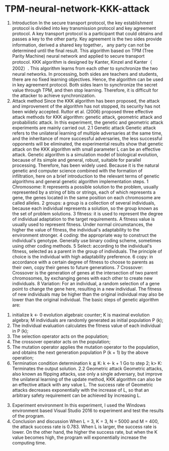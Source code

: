 # TPM-neural-network-KKK-attack
1. Introduction
In the secure transport protocol, the key establishment protocol is divided into key
transmission protocol and key agreement protocol. A key transport protocol is a
participant that could obtains and passes a key to the other party. Key agreement is the
two sides provide information, derived a shared key together， any party can not be
determined until the final result. This algorithm based on TPM (Tree Parity Machine)
neural network and applied to secure transport protocol.
KKK algorithm is designed by Kanter, Kinzel and Kanter（ 2002）. This algorithm
learns from each other to synchronize the two neural networks. In processing, both sides
are teachers and students, there are no fixed learning objectives. Hence, the algorithm
can be used in key agreement protocol. Both sides learn to synchronize the secret value
through TPM, and then stop learning. Therefore, it is difficult for the attacker to achieve
synchronization.
2. Attack method
Since the KKK algorithm has been proposed, the attack and improvement of the
algorithm has not stopped, its security has not been widely accepted. Ruttor et al. (2006)
proposed three effective attack methods for KKK algorithm: genetic attack, geometric
attack and probabilistic attack. In this experiment, the genetic and geometric attack
experiments are mainly carried out.
2.1 Genetic attack
Genetic attack refers to the unilateral learning of multiple adversaries at the same time,
and the inheritance of more successful adversaries, the less successful opponents will
be eliminated, the experimental results show that genetic attack on the KKK algorithm
with small parameter L can be an effective attack.
Genetic algorithm is a simulation model of biological evolution, because of its simple
and general, robust, suitable for parallel processing. Therefore, has been widely used.
Because it is the natural genetic and computer science combined with the formation of 
infiltration, here on a brief introduction to the relevant terms of genetic algorithms and
general genetic algorithm implementation steps.
1 Chromosome: It represents a possible solution to the problem, usually represented by
a string of bits or strings, each of which represents a gene, the genes located in the same
position on each chromosome are called alleles.
2 groups: a group is a collection of several individuals, because each individual
represents a solution, so the group known as the set of problem solutions.
3 fitness: it is used to represent the degree of individual adaptation to the target
requirements. A fitness value is usually used to represent fitness. Under normal
circumstances, the higher the value of fitness, the individual's adaptability to the
environment stronger.
4 coding: the appropriate way to construct the individual's genotype. Generally use
binary coding scheme, sometimes using other coding methods.
5 Select: according to the individual's fitness, selected as a parent in the group of
individuals. The principle of choice is the individual with high adaptability preference.
6 copy: in accordance with a certain degree of fitness to choose to parents as their own,
copy their genes to future generations.
7 Crossover: Crossover is the generation of genes at the intersection of two parent
chromosomes, by exchanging genes with each other to create new individuals.
8 Variation: For an individual, a random selection of a gene point to change the gene
here, resulting in a new individual. The fitness of new individuals may be higher than 
the original individual may also be lower than the original individual. The basic steps
of genetic algorithm are:
1) initialize k ← 0 evolution algebraic counter; K is maximal evolution algebra; M
individuals are randomly generated as initial population P (k);
2) The individual evaluation calculates the fitness value of each individual in P (k);
3) The selection operator acts on the population;
4) The crossover operator acts on the population;
5) The mutation operator applies the mutation operator to the population, and obtains
the next generation population P (k + 1) by the above operation;
6) Termination condition determination k ≦ K: k ← k + 1 Go to step 2;
k> K: Terminates the output solution.
2.2 Geometric attack
Geometric attacks, also known as flipping attacks, use only a single adversary, but
improve the unilateral learning of the update method, KKK algorithm can also be an
effective attack with any value L. The success rate of Geometric attacks decreases
exponentially with the increase of L, so that an arbitrary safety requirement can be
achieved by increasing L.
3. Experiment environment
In this experiment, I used the Windows environment based Visual Studio 2016 to
experiment and test the results of the program.
4. Conclusion and discussion
When L = 3, K = 3, N = 5000 and M = 400, the attack success rate is 0.783. When L is
larger, the success rate is lower. On the other hand, the higher the success rate, but when
the K value becomes high, the program will exponentially increase the computing time.
